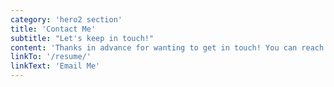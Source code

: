 ```yaml
---
category: 'hero2 section'
title: 'Contact Me'
subtitle: "Let's keep in touch!"
content: 'Thanks in advance for wanting to get in touch! You can reach me by email by clicking the below button or via any of the otehr platforms listed below!'
linkTo: '/resume/'
linkText: 'Email Me'
---
```

